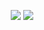 <!--
**piljoong-jeong/piljoong-jeong** is a ✨ _special_ ✨ repository because its `README.md` (this file) appears on your GitHub profile.

Here are some ideas to get you started:

- 🔭 I’m currently working on ...
- 🌱 I’m currently learning ...
- 👯 I’m looking to collaborate on ...
- 🤔 I’m looking for help with ...
- 💬 Ask me about ...
- 📫 How to reach me: ...
- 😄 Pronouns: ...
- ⚡ Fun fact: ...
-->

<!-- [![Solved.ac Profile](http://mazassumnida.wtf/api/v2/generate_badge?boj=i_am_desperate)](https://solved.ac/profile/i_am_desperate/)
![mazandi profile](http://mazandi.herokuapp.com/api?handle=i_am_desperate&theme=dark) -->

<p align="center">
  <img src="http://mazassumnida.wtf/api/v2/generate_badge?boj=i_am_desperate&cache=c">
  <img src="http://mazandi.herokuapp.com/api?handle=i_am_desperate&theme=warm"/>
</p>
<p align="center"></p>
